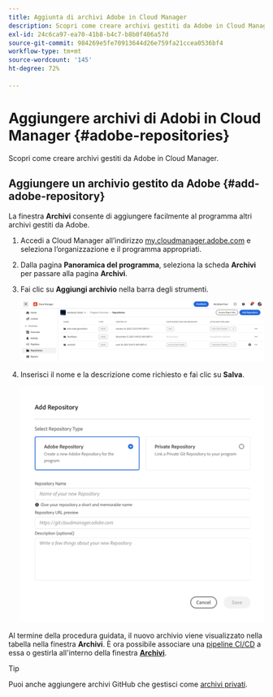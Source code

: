 ```yaml
---
title: Aggiunta di archivi Adobe in Cloud Manager
description: Scopri come creare archivi gestiti da Adobe in Cloud Manager.
exl-id: 24c6ca97-ea70-41b8-b4c7-b8b0f406a57d
source-git-commit: 984269e5fe70913644d26e759fa21ccea0536bf4
workflow-type: tm+mt
source-wordcount: '145'
ht-degree: 72%

---
```


# Aggiungere archivi di Adobi in Cloud Manager {#adobe-repositories}

Scopri come creare archivi gestiti da Adobe in Cloud Manager.

## Aggiungere un archivio gestito da Adobe {#add-adobe-repository}

La finestra **Archivi** consente di aggiungere facilmente al programma altri archivi gestiti da Adobe.

1. Accedi a Cloud Manager all’indirizzo [my.cloudmanager.adobe.com](https://my.cloudmanager.adobe.com/) e seleziona l’organizzazione e il programma appropriati.

1. Dalla pagina **Panoramica del programma**, seleziona la scheda **Archivi** per passare alla pagina **Archivi**.

1. Fai clic su **Aggiungi archivio** nella barra degli strumenti.

   ![Pulsante Aggiungi archivio](assets/repositories.png)

1. Inserisci il nome e la descrizione come richiesto e fai clic su **Salva**.

   ![Finestra di dialogo Aggiungi archivio](assets/add-repository-wizard.png)

Al termine della procedura guidata, il nuovo archivio viene visualizzato nella tabella nella finestra **Archivi**. È ora possibile associare una [pipeline CI/CD](/help/overview/ci-cd-pipelines.md) a essa o gestirla all&#39;interno della finestra [**Archivi**](managing-repositories.md).

>[!TIP]
>
>Puoi anche aggiungere archivi GitHub che gestisci come [archivi privati](private-repositories.md).
